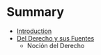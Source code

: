 # Summary

* [Introduction](README.md)
* [Del Derecho y sus Fuentes](1/1.md)
   * Noción del Derecho

